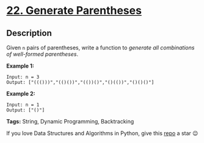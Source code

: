 # [22. Generate Parentheses][title]

## Description

Given `n` pairs of parentheses, write a function to _generate all combinations of well-formed parentheses_.

**Example 1:**
```text
Input: n = 3
Output: ["((()))","(()())","(())()","()(())","()()()"]
```

**Example 2:**
```text
Input: n = 1
Output: ["()"]
```

**Tags:** String, Dynamic Programming, Backtracking

If you love Data Structures and Algorithms in Python, give this [repo][me] a star :wink:

[title]: https://leetcode.com/problems/generate-parentheses/
[me]: https://github.com/bumblebee211196/awesome-python-leetcode
